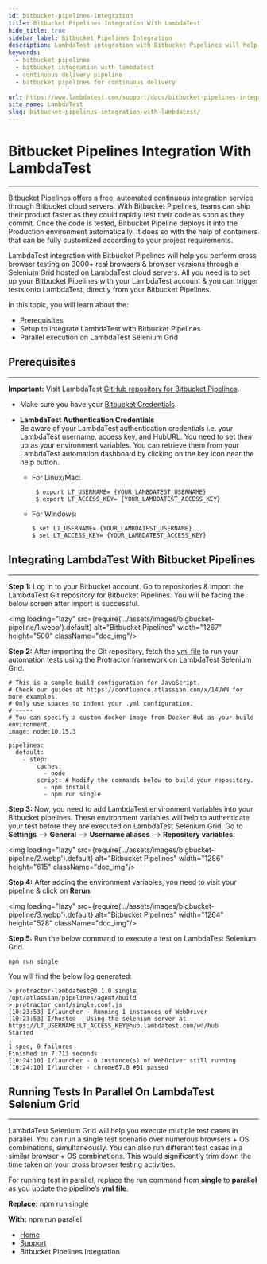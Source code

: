 ```yaml
---
id: bitbucket-pipelines-integration
title: Bitbucket Pipelines Integration With LambdaTest
hide_title: true
sidebar_label: Bitbucket Pipelines Integration 
description: LambdaTest integration with Bitbucket Pipelines will help you perform cross-browser testing on 3000+ real browsers &amp; browser versions, through a Selenium Grid hosted on LambdaTest cloud servers.
keywords:
  - bitbucket pipelines
  - bitbucket integration with lambdatest
  - continuous delivery pipeline
  - bitbucket pipelines for continuous delivery
  
url: https://www.lambdatest.com/support/docs/bitbucket-pipelines-integration-with-lambdatest/
site_name: LambdaTest
slug: bitbucket-pipelines-integration-with-lambdatest/
---
```

<script type="application/ld+json"
      dangerouslySetInnerHTML={{ __html: JSON.stringify({
       "@context": "https://schema.org",
        "@type": "BreadcrumbList",
        "itemListElement": [{
          "@type": "ListItem",
          "position": 1,
          "name": "LambdaTest",
          "item": "https://www.lambdatest.com/"
        },{
          "@type": "ListItem",
          "position": 2,
          "name": "Bitbucket Pipelines Integration With LambdaTest",
          "item": "https://www.lambdatest.com/support/docs/bitbucket-pipelines-integration-with-lambdatest/"
        },{
          "@type": "ListItem",
          "position": 4,
          "name": "Bitbucket Integration",
          "item": "https://www.lambdatest.com/support/docs/bitbucket-integration/"
        }]
      })
    }}
></script>
# Bitbucket Pipelines Integration With LambdaTest
***

Bitbucket Pipelines offers a free, automated continuous integration service through Bitbucket cloud servers. With Bitbucket Pipelines, teams can ship their product faster as they could rapidly test their code as soon as they commit. Once the code is tested, Bitbucket Pipeline deploys it into the Production environment automatically. It does so with the help of containers that can be fully customized according to your project requirements.

LambdaTest integration with Bitbucket Pipelines will help you perform cross browser testing on 3000+ real browsers & browser versions through a Selenium Grid hosted on LambdaTest cloud servers. All you need is to set up your Bitbucket Pipelines with your LambdaTest account & you can trigger tests onto LambdaTest, directly from your Bitbucket Pipelines.

In this topic, you will learn about the:

- Prerequisites
- Setup to integrate LambdaTest with Bitbucket Pipelines
- Parallel execution on LambdaTest Selenium Grid

## Prerequisites
***

**Important:** Visit LambdaTest [GitHub repository for Bitbucket Pipelines](https://github.com/qa-repo/protractor-selenium-bitbucket-sample).

- Make sure you have your [Bitbucket Credentials](https://bitbucket.org/dashboard/overview).

- **LambdaTest Authentication Credentials**   
Be aware of your LambdaTest authentication credentials i.e. your LambdaTest username, access key, and HubURL. You need to set them up as your environment variables. You can retrieve them from your LambdaTest automation dashboard by clicking on the key icon near the help button.

  - For Linux/Mac:
    
    ``` 
     $ export LT_USERNAME= {YOUR_LAMBDATEST_USERNAME}
     $ export LT_ACCESS_KEY= {YOUR_LAMBDATEST_ACCESS_KEY}
     ```

  - For Windows:

    ```
    $ set LT_USERNAME= {YOUR_LAMBDATEST_USERNAME}
    $ set LT_ACCESS_KEY= {YOUR_LAMBDATEST_ACCESS_KEY}
    ```   

## Integrating LambdaTest With Bitbucket Pipelines
***

**Step 1:** Log in to your Bitbucket account. Go to repositories & import the LambdaTest Git repository for Bitbucket Pipelines. You will be facing the below screen after import is successful.

<img loading="lazy" src={require('../assets/images/bigbucket-pipeline/1.webp').default} alt="Bitbucket Pipelines" width="1267" height="500" className="doc_img"/>

**Step 2:** After importing the Git repository, fetch the [yml file](https://github.com/qa-repo/protractor-selenium-bitbucket-sample/blob/master/bitbucket-pipelines.yml) to run your automation tests using the Protractor framework on LambdaTest Selenium Grid.

```
# This is a sample build configuration for JavaScript.
# Check our guides at https://confluence.atlassian.com/x/14UWN for more examples.
# Only use spaces to indent your .yml configuration.
# -----
# You can specify a custom docker image from Docker Hub as your build environment.
image: node:10.15.3

pipelines:
  default:
    - step:
        caches:
          - node
        script: # Modify the commands below to build your repository.
          - npm install
          - npm run single
```
**Step 3:** Now, you need to add LambdaTest environment variables into your Bitbucket pipelines. These environment variables will help to authenticate your test before they are executed on LambdaTest Selenium Grid. Go to **Settings** --> **General** --> **Username aliases** --> **Repository variables**.

<img loading="lazy" src={require('../assets/images/bigbucket-pipeline/2.webp').default} alt="Bitbucket Pipelines" width="1286" height="615" className="doc_img"/>

**Step 4:** After adding the environment variables, you need to visit your pipeline & click on **Rerun**.

<img loading="lazy" src={require('../assets/images/bigbucket-pipeline/3.webp').default} alt="Bitbucket Pipelines" width="1264" height="528" className="doc_img"/>

**Step 5:** Run the below command to execute a test on LambdaTest Selenium Grid.

`npm run single`

You will find the below log generated:

```
> protractor-lambdatest@0.1.0 single /opt/atlassian/pipelines/agent/build
> protractor conf/single.conf.js
[10:23:53] I/launcher - Running 1 instances of WebDriver
[10:23:53] I/hosted - Using the selenium server at https://LT_USERNAME:LT_ACCESS_KEY@hub.lambdatest.com/wd/hub
Started
.
1 spec, 0 failures
Finished in 7.713 seconds
[10:24:10] I/launcher - 0 instance(s) of WebDriver still running
[10:24:10] I/launcher - chrome67.0 #01 passed
```

## Running Tests In Parallel On LambdaTest Selenium Grid
***
LambdaTest Selenium Grid will help you execute multiple test cases in parallel. You can run a single test scenario over numerous browsers + OS combinations, simultaneously. You can also run different test cases in a similar browser + OS combinations. This would significantly trim down the time taken on your cross browser testing activities.

For running test in parallel, replace the run command from **single** to **parallel** as you update the pipeline’s **yml file**.

**Replace:** npm run single

**With:** npm run parallel

<nav aria-label="breadcrumbs">
  <ul className="breadcrumbs">
    <li className="breadcrumbs__item">
      <a className="breadcrumbs__link" href="https://www.lambdatest.com">Home</a>
    </li>
    <li className="breadcrumbs__item">
      <a className="breadcrumbs__link" href="/docs/">Support</a>
    </li>
    <li className="breadcrumbs__item breadcrumbs__item--active">
      <span className="breadcrumbs__link">Bitbucket Pipelines Integration</span>
    </li>
  </ul>
</nav>